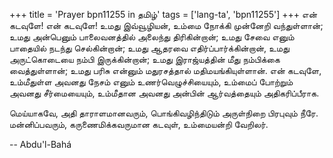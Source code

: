 +++
title = 'Prayer bpn11255 in தமிழ்'
tags = ['lang-ta', 'bpn11255']
+++
என் கடவுளே! என் கடவுளே! உமது இவ்வூழியன், உம்மை நோக்கி முன்னேறி வந்துள்ளான்; உமது அன்பெனும் பாலைவனத்தில் அலைந்து திரிகின்றான்; உமது சேவை எனும் பாதையில் நடந்து செல்கின்றான்; உமது ஆதரவை எதிர்ப்பார்க்கின்றான், உமது அருட்கொடையை நம்பி இருக்கின்றான்; உமது இராஜ்யத்தின் மீது நம்பிக்கை வைத்துள்ளான்; உமது பரிசு என்னும் மதுரசத்தால் மதிமயங்கியுள்ளான். என் கடவுளே, உம்மீதுள்ள அவனது நேசம் எனும்  உணர்வெழுச்சியையும், உம்மைப் போற்றும் அவனது சீர்மையையும், உம்மீதான அவனது அன்பின் ஆர்வத்தையும் அதிகரிப்பீராக.  

மெய்யாகவே, அதி தாராளமானவரும், பொங்கிவழிந்திடும்  அருள்நிறை பிரபுவும் நீரே. மன்னிப்பவரும், கருணைமிக்கவருமான கடவுள், உம்மையன்றி வேறிலர்.

-- Abdu'l-Bahá
